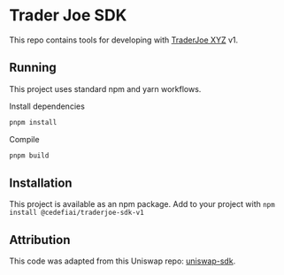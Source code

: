 # Trader Joe SDK

This repo contains tools for developing with [TraderJoe XYZ](https://www.traderjoexyz.com) v1.

## Running

This project uses standard npm and yarn workflows.

Install dependencies

```sh
pnpm install
```

Compile

```sh
pnpm build
```

## Installation

This project is available as an npm package. Add to your project with `npm install @cedefiai/traderjoe-sdk-v1`

## Attribution

This code was adapted from this Uniswap repo: [uniswap-sdk](https://github.com/Uniswap/sdk).

